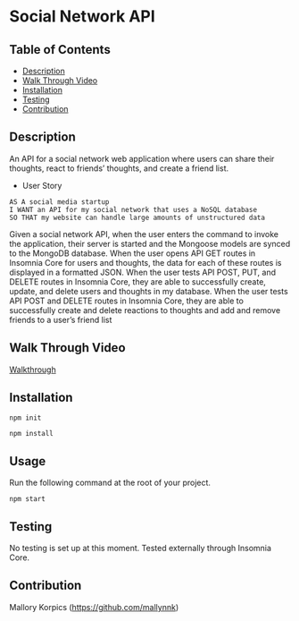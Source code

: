 # Social Network API

## Table of Contents
  - [Description](#description)
  - [Walk Through Video](#walk-through-video)
  - [Installation](#installation)
  - [Testing](#testing)
  - [Contribution](#contribution)

## Description
An API for a social network web application where users can share their thoughts, react to friends’ thoughts, and create a friend list.

- User Story
```
AS A social media startup
I WANT an API for my social network that uses a NoSQL database
SO THAT my website can handle large amounts of unstructured data
```

Given a social network API, when the user enters the command to invoke the application, their server is started and the Mongoose models are synced to the MongoDB database. When the user opens API GET routes in Insomnia Core for users and thoughts, the data for each of these routes is displayed in a formatted JSON. When the user tests API POST, PUT, and DELETE routes in Insomnia Core, they are able to successfully create, update, and delete users and thoughts in my database. When the user tests API POST and DELETE routes in Insomnia Core, they are able to successfully create and delete reactions to thoughts and add and remove friends to a user’s friend list

## Walk Through Video
[Walkthrough](https://drive.google.com/file/d/1OaQ1tAqsZlzTTC_atDNG-M2NmvhO7DHL/view)

## Installation
`npm init`

`npm install`
  
## Usage
Run the following command at the root of your project.

`npm start`

## Testing
No testing is set up at this moment. Tested externally through Insomnia Core.

## Contribution
Mallory Korpics (https://github.com/mallynnk)